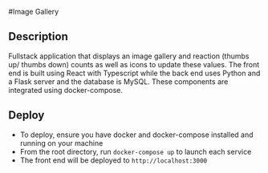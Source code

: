 #Image Gallery

## Description
Fullstack application that displays an image gallery and reaction (thumbs up/ thumbs down) counts as well as icons to update these values. 
The front end is built using React with Typescript while the back end uses Python and a Flask server and the database is MySQL.
These components are integrated using docker-compose.

## Deploy
* To deploy, ensure you have docker and docker-compose installed and running on your machine
* From the root directory, run `docker-compose up` to launch each service
* The front end will be deployed to `http://localhost:3000`
